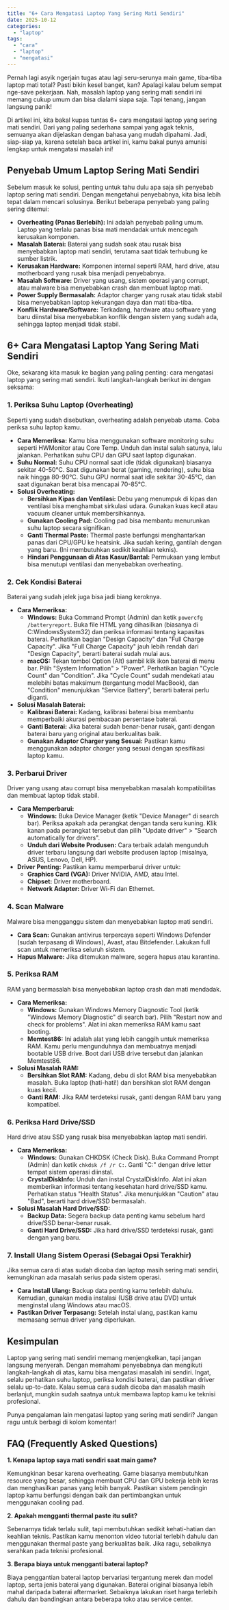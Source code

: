 ```yaml
---
title: "6+ Cara Mengatasi Laptop Yang Sering Mati Sendiri"
date: 2025-10-12
categories: 
  - "laptop"
tags: 
  - "cara"
  - "laptop"
  - "mengatasi"
---
```


Pernah lagi asyik ngerjain tugas atau lagi seru-serunya main game, tiba-tiba laptop mati total? Pasti bikin kesel banget, kan? Apalagi kalau belum sempat nge-save pekerjaan. Nah, masalah laptop yang sering mati sendiri ini memang cukup umum dan bisa dialami siapa saja. Tapi tenang, jangan langsung panik!

Di artikel ini, kita bakal kupas tuntas 6+ cara mengatasi laptop yang sering mati sendiri. Dari yang paling sederhana sampai yang agak teknis, semuanya akan dijelaskan dengan bahasa yang mudah dipahami. Jadi, siap-siap ya, karena setelah baca artikel ini, kamu bakal punya amunisi lengkap untuk mengatasi masalah ini!

## Penyebab Umum Laptop Sering Mati Sendiri

Sebelum masuk ke solusi, penting untuk tahu dulu apa saja sih penyebab laptop sering mati sendiri. Dengan mengetahui penyebabnya, kita bisa lebih tepat dalam mencari solusinya. Berikut beberapa penyebab yang paling sering ditemui:

- **Overheating (Panas Berlebih):** Ini adalah penyebab paling umum. Laptop yang terlalu panas bisa mati mendadak untuk mencegah kerusakan komponen.
- **Masalah Baterai:** Baterai yang sudah soak atau rusak bisa menyebabkan laptop mati sendiri, terutama saat tidak terhubung ke sumber listrik.
- **Kerusakan Hardware:** Komponen internal seperti RAM, hard drive, atau motherboard yang rusak bisa menjadi penyebabnya.
- **Masalah Software:** Driver yang usang, sistem operasi yang corrupt, atau malware bisa menyebabkan crash dan membuat laptop mati.
- **Power Supply Bermasalah:** Adaptor charger yang rusak atau tidak stabil bisa menyebabkan laptop kekurangan daya dan mati tiba-tiba.
- **Konflik Hardware/Software:** Terkadang, hardware atau software yang baru diinstal bisa menyebabkan konflik dengan sistem yang sudah ada, sehingga laptop menjadi tidak stabil.

## 6+ Cara Mengatasi Laptop Yang Sering Mati Sendiri

Oke, sekarang kita masuk ke bagian yang paling penting: cara mengatasi laptop yang sering mati sendiri. Ikuti langkah-langkah berikut ini dengan seksama:

### 1\. Periksa Suhu Laptop (Overheating)

Seperti yang sudah disebutkan, overheating adalah penyebab utama. Coba periksa suhu laptop kamu.

- **Cara Memeriksa:** Kamu bisa menggunakan software monitoring suhu seperti HWMonitor atau Core Temp. Unduh dan instal salah satunya, lalu jalankan. Perhatikan suhu CPU dan GPU saat laptop digunakan.
- **Suhu Normal:** Suhu CPU normal saat idle (tidak digunakan) biasanya sekitar 40-50°C. Saat digunakan berat (gaming, rendering), suhu bisa naik hingga 80-90°C. Suhu GPU normal saat idle sekitar 30-45°C, dan saat digunakan berat bisa mencapai 70-85°C.
- **Solusi Overheating:**
    - **Bersihkan Kipas dan Ventilasi:** Debu yang menumpuk di kipas dan ventilasi bisa menghambat sirkulasi udara. Gunakan kuas kecil atau vacuum cleaner untuk membersihkannya.
    - **Gunakan Cooling Pad:** Cooling pad bisa membantu menurunkan suhu laptop secara signifikan.
    - **Ganti Thermal Paste:** Thermal paste berfungsi menghantarkan panas dari CPU/GPU ke heatsink. Jika sudah kering, gantilah dengan yang baru. (Ini membutuhkan sedikit keahlian teknis).
    - **Hindari Penggunaan di Atas Kasur/Bantal:** Permukaan yang lembut bisa menutupi ventilasi dan menyebabkan overheating.

### 2\. Cek Kondisi Baterai

Baterai yang sudah jelek juga bisa jadi biang keroknya.

- **Cara Memeriksa:**
    - **Windows:** Buka Command Prompt (Admin) dan ketik `powercfg /batteryreport`. Buka file HTML yang dihasilkan (biasanya di C:WindowsSystem32) dan periksa informasi tentang kapasitas baterai. Perhatikan bagian "Design Capacity" dan "Full Charge Capacity". Jika "Full Charge Capacity" jauh lebih rendah dari "Design Capacity", berarti baterai sudah mulai aus.
    - **macOS:** Tekan tombol Option (Alt) sambil klik ikon baterai di menu bar. Pilih "System Information" > "Power". Perhatikan bagian "Cycle Count" dan "Condition". Jika "Cycle Count" sudah mendekati atau melebihi batas maksimum (tergantung model MacBook), dan "Condition" menunjukkan "Service Battery", berarti baterai perlu diganti.
- **Solusi Masalah Baterai:**
    - **Kalibrasi Baterai:** Kadang, kalibrasi baterai bisa membantu memperbaiki akurasi pembacaan persentase baterai.
    - **Ganti Baterai:** Jika baterai sudah benar-benar rusak, ganti dengan baterai baru yang original atau berkualitas baik.
    - **Gunakan Adaptor Charger yang Sesuai:** Pastikan kamu menggunakan adaptor charger yang sesuai dengan spesifikasi laptop kamu.

### 3\. Perbarui Driver

Driver yang usang atau corrupt bisa menyebabkan masalah kompatibilitas dan membuat laptop tidak stabil.

- **Cara Memperbarui:**
    - **Windows:** Buka Device Manager (ketik "Device Manager" di search bar). Periksa apakah ada perangkat dengan tanda seru kuning. Klik kanan pada perangkat tersebut dan pilih "Update driver" > "Search automatically for drivers".
    - **Unduh dari Website Produsen:** Cara terbaik adalah mengunduh driver terbaru langsung dari website produsen laptop (misalnya, ASUS, Lenovo, Dell, HP).
- **Driver Penting:** Pastikan kamu memperbarui driver untuk:
    - **Graphics Card (VGA):** Driver NVIDIA, AMD, atau Intel.
    - **Chipset:** Driver motherboard.
    - **Network Adapter:** Driver Wi-Fi dan Ethernet.

### 4\. Scan Malware

Malware bisa mengganggu sistem dan menyebabkan laptop mati sendiri.

- **Cara Scan:** Gunakan antivirus terpercaya seperti Windows Defender (sudah terpasang di Windows), Avast, atau Bitdefender. Lakukan full scan untuk memeriksa seluruh sistem.
- **Hapus Malware:** Jika ditemukan malware, segera hapus atau karantina.

### 5\. Periksa RAM

RAM yang bermasalah bisa menyebabkan laptop crash dan mati mendadak.

- **Cara Memeriksa:**
    - **Windows:** Gunakan Windows Memory Diagnostic Tool (ketik "Windows Memory Diagnostic" di search bar). Pilih "Restart now and check for problems". Alat ini akan memeriksa RAM kamu saat booting.
    - **Memtest86:** Ini adalah alat yang lebih canggih untuk memeriksa RAM. Kamu perlu mengunduhnya dan membuatnya menjadi bootable USB drive. Boot dari USB drive tersebut dan jalankan Memtest86.
- **Solusi Masalah RAM:**
    - **Bersihkan Slot RAM:** Kadang, debu di slot RAM bisa menyebabkan masalah. Buka laptop (hati-hati!) dan bersihkan slot RAM dengan kuas kecil.
    - **Ganti RAM:** Jika RAM terdeteksi rusak, ganti dengan RAM baru yang kompatibel.

### 6\. Periksa Hard Drive/SSD

Hard drive atau SSD yang rusak bisa menyebabkan laptop mati sendiri.

- **Cara Memeriksa:**
    - **Windows:** Gunakan CHKDSK (Check Disk). Buka Command Prompt (Admin) dan ketik `chkdsk /f /r C:`. Ganti "C:" dengan drive letter tempat sistem operasi diinstal.
    - **CrystalDiskInfo:** Unduh dan instal CrystalDiskInfo. Alat ini akan memberikan informasi tentang kesehatan hard drive/SSD kamu. Perhatikan status "Health Status". Jika menunjukkan "Caution" atau "Bad", berarti hard drive/SSD bermasalah.
- **Solusi Masalah Hard Drive/SSD:**
    - **Backup Data:** Segera backup data penting kamu sebelum hard drive/SSD benar-benar rusak.
    - **Ganti Hard Drive/SSD:** Jika hard drive/SSD terdeteksi rusak, ganti dengan yang baru.

### 7\. Install Ulang Sistem Operasi (Sebagai Opsi Terakhir)

Jika semua cara di atas sudah dicoba dan laptop masih sering mati sendiri, kemungkinan ada masalah serius pada sistem operasi.

- **Cara Install Ulang:** Backup data penting kamu terlebih dahulu. Kemudian, gunakan media instalasi (USB drive atau DVD) untuk menginstal ulang Windows atau macOS.
- **Pastikan Driver Terpasang:** Setelah instal ulang, pastikan kamu memasang semua driver yang diperlukan.

## Kesimpulan

Laptop yang sering mati sendiri memang menjengkelkan, tapi jangan langsung menyerah. Dengan memahami penyebabnya dan mengikuti langkah-langkah di atas, kamu bisa mengatasi masalah ini sendiri. Ingat, selalu perhatikan suhu laptop, periksa kondisi baterai, dan pastikan driver selalu up-to-date. Kalau semua cara sudah dicoba dan masalah masih berlanjut, mungkin sudah saatnya untuk membawa laptop kamu ke teknisi profesional.

Punya pengalaman lain mengatasi laptop yang sering mati sendiri? Jangan ragu untuk berbagi di kolom komentar!

## FAQ (Frequently Asked Questions)

**1\. Kenapa laptop saya mati sendiri saat main game?**

Kemungkinan besar karena overheating. Game biasanya membutuhkan resource yang besar, sehingga membuat CPU dan GPU bekerja lebih keras dan menghasilkan panas yang lebih banyak. Pastikan sistem pendingin laptop kamu berfungsi dengan baik dan pertimbangkan untuk menggunakan cooling pad.

**2\. Apakah mengganti thermal paste itu sulit?**

Sebenarnya tidak terlalu sulit, tapi membutuhkan sedikit kehati-hatian dan keahlian teknis. Pastikan kamu menonton video tutorial terlebih dahulu dan menggunakan thermal paste yang berkualitas baik. Jika ragu, sebaiknya serahkan pada teknisi profesional.

**3\. Berapa biaya untuk mengganti baterai laptop?**

Biaya penggantian baterai laptop bervariasi tergantung merek dan model laptop, serta jenis baterai yang digunakan. Baterai original biasanya lebih mahal daripada baterai aftermarket. Sebaiknya lakukan riset harga terlebih dahulu dan bandingkan antara beberapa toko atau service center.
